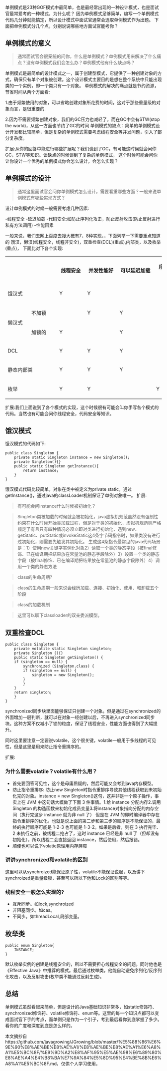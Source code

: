 单例模式是23种GOF模式中最简单，也是最经常出现的一种设计模式，也是面试官最常爱考的一种模式，为什么呢？
因为单例模式足够简单，编写一个单例模式代码几分钟就能搞定，所以设计模式中面试官通常会选取单例模式作为出题。
下面把单例模式分几个点，分别说说哪些地方面试官能考你？
## 单例模式的意义
>通常面试官会很笼统的问你，什么是单例模式？单例模式用来解决了什么痛点？没有单例模式我们会怎么办？单例模式他有什么缺点吗？

单例模式是最简单的设计模式之一，属于创建型模式，它提供了一种创建对象的方式，确保只有单个对象被创建。这个设计模式主要目的是想在整个系统中只能出现类的一个实例，即一个类只有一个对象。
单例模式的解决的痛点就是节约资源，节省时间从两个方面看:

1.由于频繁使用的对象，可以省略创建对象所花费的时间，这对于那些重量级的对象而言，是很重要的.

2.因为不需要频繁创建对象，我们的GC压力也减轻了，而在GC中会有STW(stop the world)，从这一方面也节约了GC的时间
单例模式的缺点：简单的单例模式设计开发都比较简单，但是复杂的单例模式需要考虑线程安全等并发问题，引入了部分复杂度。

扩展:从你的回答中能进行哪些扩展呢？我们谈到了GC，有可能这时候就会问你GC，STW等知识。谈缺点的时候谈到了复杂的单例模式，
这个时候可能会问你让你设计一个优秀的单例模式你会怎么设计，会怎么实现？

## 单例模式的设计
>通常这里面试官会问你单例模式怎么设计，需要看重哪些方面？一般来说单例模式有哪些实现方式？

设计单例模式的时候一般需要考虑几种因素:

-线程安全
-延迟加载
-代码安全:如防止序列化攻击，防止反射攻击(防止反射进行私有方法调用)
-性能因素

一般来说，我们去网上百度去搜大概有7，8种实现，，下面列举一下需要重点知道的
饿汉，懒汉(线程安全，线程非安全)，双重检查(DCL)(重点),内部类，以及枚举(重点)，
下面比对下各个实现:
<table data-table-layout="auto"><tbody><tr class="originHeader"><th colspan="2" width="116px" style="min-width: 116px; max-width: 116px;"><p>&nbsp;</p></th><th colspan="1" width="74px" style="min-width: 74px; max-width: 74px;"><p>线程安全</p></th><th width="88px" style="min-width: 88px; max-width: 88px;"><p>并发性能好</p></th><th width="102px" style="min-width: 102px; max-width: 102px;"><p>可以延迟加载</p></th><th width="150px" style="min-width: 150px; max-width: 150px;"><p>序列化/反序列化安全</p></th><th colspan="1" width="116px" style="min-width: 116px; max-width: 116px;"><p>能抵御反射攻击</p></th></tr><tr><td colspan="2" width="116px" style="min-width: 116px; max-width: 116px;"><p>饿汉式</p></td><td colspan="1" width="74px" style="min-width: 74px; max-width: 74px;"><p>Y</p></td><td width="88px" style="min-width: 88px; max-width: 88px;"><p>Y</p></td><td width="102px" style="min-width: 102px; max-width: 102px;"><p>&nbsp;</p></td><td width="150px" style="min-width: 150px; max-width: 150px;"><p>&nbsp;</p></td><td colspan="1" width="116px" style="min-width: 116px; max-width: 116px;"><p>&nbsp;</p></td></tr><tr><td rowspan="2" width="60px" style="min-width: 60px; max-width: 60px;"><p>懒汉式</p></td><td width="74px" style="min-width: 74px; max-width: 74px;"><p>不加锁</p></td><td colspan="1" width="74px" style="min-width: 74px; max-width: 74px;"><p>&nbsp;</p></td><td width="88px" style="min-width: 88px; max-width: 88px;"><p>Y</p></td><td width="102px" style="min-width: 102px; max-width: 102px;"><p>Y</p></td><td width="150px" style="min-width: 150px; max-width: 150px;"><p>&nbsp;</p></td><td colspan="1" width="116px" style="min-width: 116px; max-width: 116px;"><p>&nbsp;</p></td></tr><tr><td colspan="1" width="74px" style="min-width: 74px; max-width: 74px;"><p>加锁的</p></td><td colspan="1" width="74px" style="min-width: 74px; max-width: 74px;"><p>Y</p></td><td colspan="1" width="88px" style="min-width: 88px; max-width: 88px;"><p>&nbsp;</p></td><td colspan="1" width="102px" style="min-width: 102px; max-width: 102px;"><p>Y</p></td><td colspan="1" width="150px" style="min-width: 150px; max-width: 150px;"><p>&nbsp;</p></td><td colspan="1" width="116px" style="min-width: 116px; max-width: 116px;"><p>&nbsp;</p></td></tr><tr><td colspan="2" width="116px" style="min-width: 116px; max-width: 116px;"><p>DCL</p></td><td colspan="1" width="74px" style="min-width: 74px; max-width: 74px;"><p>Y</p></td><td width="88px" style="min-width: 88px; max-width: 88px;"><p>Y</p></td><td width="102px" style="min-width: 102px; max-width: 102px;"><p>Y</p></td><td width="150px" style="min-width: 150px; max-width: 150px;"><p>&nbsp;</p></td><td colspan="1" width="116px" style="min-width: 116px; max-width: 116px;"><p>&nbsp;</p></td></tr><tr><td colspan="2" width="116px" style="min-width: 116px; max-width: 116px;"><p>静态内部类</p></td><td colspan="1" width="74px" style="min-width: 74px; max-width: 74px;"><p>Y</p></td><td width="88px" style="min-width: 88px; max-width: 88px;"><p><span>Y</span></p></td><td width="102px" style="min-width: 102px; max-width: 102px;"><p>Y</p></td><td width="150px" style="min-width: 150px; max-width: 150px;"><p>&nbsp;</p></td><td colspan="1" width="116px" style="min-width: 116px; max-width: 116px;"><p>&nbsp;</p></td></tr><tr><td colspan="2" width="116px" style="min-width: 116px; max-width: 116px;"><p>枚举</p></td><td colspan="1" width="74px" style="min-width: 74px; max-width: 74px;"><p>Y</p></td><td width="88px" style="min-width: 88px; max-width: 88px;"><p>Y</p></td><td width="102px" style="min-width: 102px; max-width: 102px;"><p>&nbsp;</p></td><td width="150px" style="min-width: 150px; max-width: 150px;"><p>Y</p></td><td colspan="1" width="116px" style="min-width: 116px; max-width: 116px;"><p>Y</p></td></tr></tbody></table>

扩展:我们上面说到了各个模式的实现，这个时候很有可能会叫你手写各个模式的代码。当然也有可能会问你线程安全，代码安全等知识。
## 饿汉模式
饿汉模式的代码如下:
```
public class Singleton {
    private static Singleton instance = new Singleton();
    private Singleton(){}
    public static Singleton getInstance(){
        return instance;
    }
}
```
饿汉模式代码比较简单，对象在类中被定义为private static，通过getInstance()，通过java的classLoader机制保证了单例对象唯一。
扩展:
>有可能会问instance什么时候被初始化？

>Singleton类被加载的时候就会被初始化，java虚拟机规范虽然没有强制性约束在什么时候开始类加载过程，但是对于类的初始化，虚拟机规范则严格规定了有且只有四种情况必须立即对类进行初始化，遇到new、getStatic、putStatic或invokeStatic这4条字节码指令时，如果类没有进行过初始化，则需要先触发其初始化。 生成这4条指令最常见的java代码场景是：1）使用new关键字实例化对象2）读取一个类的静态字段（被final修饰、已在编译期把结果放在常量池的静态字段除外）3）设置一个类的静态字段（被final修饰、已在编译期把结果放在常量池的静态字段除外）4）调用一个类的静态方法

>class的生命周期?

>class的生命周期一般来说会经历加载、连接、初始化、使用、和卸载五个阶段

>class的加载机制

>这里可以聊下classloader的双亲委派模型。

## 双重检查DCL

```
public class Singleton {  
    private volatile static Singleton singleton;  
    private Singleton (){}  
    public static Singleton getSingleton() {  
    if (singleton == null) {  
        synchronized (Singleton.class) {  
        if (singleton == null) {  
            singleton = new Singleton();  
        }  
        }  
    }  
    return singleton;  
    }  
}  
```
synchronized同步块里面能够保证只创建一个对象。但是通过在synchronized的外面增加一层判断，就可以在对象一经创建以后，不再进入synchronized同步块。这种方案不仅减小了锁的粒度，保证了线程安全，性能方面也得到了大幅提升。

同时这里要注意一定要说volatile，这个很关键，volatile一般用于多线程的可见性，但是这里是用来防止指令重排序的。

扩展:
### 为什么需要volatile？volatile有什么用？

- 首先要回答可见性，这个是毋庸质疑的，然后可能又会考到java内存模型。
- 防止指令重排序: 防止new Singleton时指令重排序导致其他线程获取到未初始化完的对象。instance = new Singleton()这句，这并非是一个原子操作，事实上在 JVM 中这句话大概做了下面 3 件事情。1.给 instance 分配内存2.调用 Singleton 的构造函数来初始化成员变量3.将instance对象指向分配的内存空间（执行完这步 instance 就为非 null 了）
但是在 JVM 的即时编译器中存在指令重排序的优化。也就是说上面的第二步和第三步的顺序是不能保证的，最终的执行顺序可能是 1-2-3 也可能是 1-3-2。如果是后者，则在 3 执行完毕、2 未执行之前，被线程二抢占了，这时 instance 已经是非 null 了（但却没有初始化），所以线程二会直接返回 instance，然后使用，然后报错。
- 顺便也可以说下volatie原理用内存屏障
### 讲讲synchronized和volatile的区别
这里可以从synchroized能保证原子性，volatile不能保证说起，以及讲下synchroized是重量级锁，甚至可以所以下他和Lock的区别等等。

### 线程安全一般怎么实现的?
- 互斥同步。如lock,synchroized
- 非阻塞同步。如cas。
- 不同步。如threadLocal,局部变量。


## 枚举类

```
public enum Singleton{
    INSTANCE;
}
```
默认枚举实例的创建是线程安全的，所以不需要担心线程安全的问题。同时他也是《Effective Java》中推荐的模式。最后通过枚举类，他能自动避免序列化/反序列化攻击，以及反射攻击(枚举类不能通过反射生成)。

## 总结
单例模式虽然看起来简单，但是设计的Java基础知识非常多，如static修饰符、synchronized修饰符、volatile修饰符、enum等。这里的每一个知识点都可以变成面试官下手的考点，而单例只是作为一个引子，考到最后看你到底掌握了多少。看你的广度和深度到底是怎么样的。

本文摘抄自https://github.com/javagrowing/JGrowing/blob/master/%E5%88%86%E6%9E%90%E8%AE%BE%E8%AE%A1/%E8%AE%BE%E8%AE%A1%E6%A8%A1%E5%BC%8F/%E9%9D%A2%E8%AF%95%E5%AE%98%E6%89%80%E8%AE%A4%E4%B8%BA%E7%9A%84%E5%8D%95%E4%BE%8B%E6%A8%A1%E5%BC%8F.md，仅供个人学习使用，




